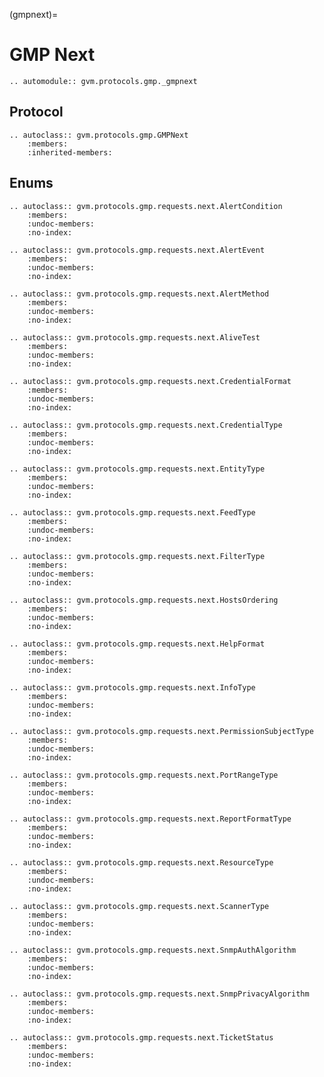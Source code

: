 (gmpnext)=

# GMP Next

```{eval-rst}
.. automodule:: gvm.protocols.gmp._gmpnext
```

## Protocol

```{eval-rst}
.. autoclass:: gvm.protocols.gmp.GMPNext
    :members:
    :inherited-members:
```

## Enums

```{eval-rst}
.. autoclass:: gvm.protocols.gmp.requests.next.AlertCondition
    :members:
    :undoc-members:
    :no-index:
```

```{eval-rst}
.. autoclass:: gvm.protocols.gmp.requests.next.AlertEvent
    :members:
    :undoc-members:
    :no-index:
```

```{eval-rst}
.. autoclass:: gvm.protocols.gmp.requests.next.AlertMethod
    :members:
    :undoc-members:
    :no-index:
```

```{eval-rst}
.. autoclass:: gvm.protocols.gmp.requests.next.AliveTest
    :members:
    :undoc-members:
    :no-index:
```

```{eval-rst}
.. autoclass:: gvm.protocols.gmp.requests.next.CredentialFormat
    :members:
    :undoc-members:
    :no-index:
```

```{eval-rst}
.. autoclass:: gvm.protocols.gmp.requests.next.CredentialType
    :members:
    :undoc-members:
    :no-index:
```

```{eval-rst}
.. autoclass:: gvm.protocols.gmp.requests.next.EntityType
    :members:
    :undoc-members:
    :no-index:
```

```{eval-rst}
.. autoclass:: gvm.protocols.gmp.requests.next.FeedType
    :members:
    :undoc-members:
    :no-index:
```

```{eval-rst}
.. autoclass:: gvm.protocols.gmp.requests.next.FilterType
    :members:
    :undoc-members:
    :no-index:
```

```{eval-rst}
.. autoclass:: gvm.protocols.gmp.requests.next.HostsOrdering
    :members:
    :undoc-members:
    :no-index:
```

```{eval-rst}
.. autoclass:: gvm.protocols.gmp.requests.next.HelpFormat
    :members:
    :undoc-members:
    :no-index:
```

```{eval-rst}
.. autoclass:: gvm.protocols.gmp.requests.next.InfoType
    :members:
    :undoc-members:
    :no-index:
```

```{eval-rst}
.. autoclass:: gvm.protocols.gmp.requests.next.PermissionSubjectType
    :members:
    :undoc-members:
    :no-index:
```

```{eval-rst}
.. autoclass:: gvm.protocols.gmp.requests.next.PortRangeType
    :members:
    :undoc-members:
    :no-index:
```

```{eval-rst}
.. autoclass:: gvm.protocols.gmp.requests.next.ReportFormatType
    :members:
    :undoc-members:
    :no-index:
```

```{eval-rst}
.. autoclass:: gvm.protocols.gmp.requests.next.ResourceType
    :members:
    :undoc-members:
    :no-index:
```

```{eval-rst}
.. autoclass:: gvm.protocols.gmp.requests.next.ScannerType
    :members:
    :undoc-members:
    :no-index:
```

```{eval-rst}
.. autoclass:: gvm.protocols.gmp.requests.next.SnmpAuthAlgorithm
    :members:
    :undoc-members:
    :no-index:
```

```{eval-rst}
.. autoclass:: gvm.protocols.gmp.requests.next.SnmpPrivacyAlgorithm
    :members:
    :undoc-members:
    :no-index:
```

```{eval-rst}
.. autoclass:: gvm.protocols.gmp.requests.next.TicketStatus
    :members:
    :undoc-members:
    :no-index:
```

